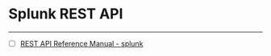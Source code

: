 # Splunk REST API
---

- [ ] [REST API Reference Manual - splunk](https://docs.splunk.com/Documentation/Splunk/9.0.0/RESTREF/RESTprolog)
